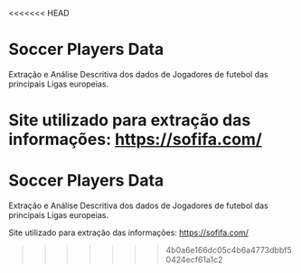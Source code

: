 <<<<<<< HEAD
# Soccer Players Data

Extração e Análise Descritiva dos dados de Jogadores de futebol das principais Ligas europeias.

Site utilizado para extração das informações: https://sofifa.com/
=======
# Soccer Players Data

Extração e Análise Descritiva dos dados de Jogadores de futebol das principais Ligas europeias.

Site utilizado para extração das informações: https://sofifa.com/
>>>>>>> 4b0a6e166dc05c4b6a4773dbbf50424ecf61a1c2
